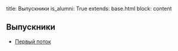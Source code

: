 title: Выпускники
is_alumni: True
extends: base.html
block: content

## Выпускники

- [Первый поток](01.html)

